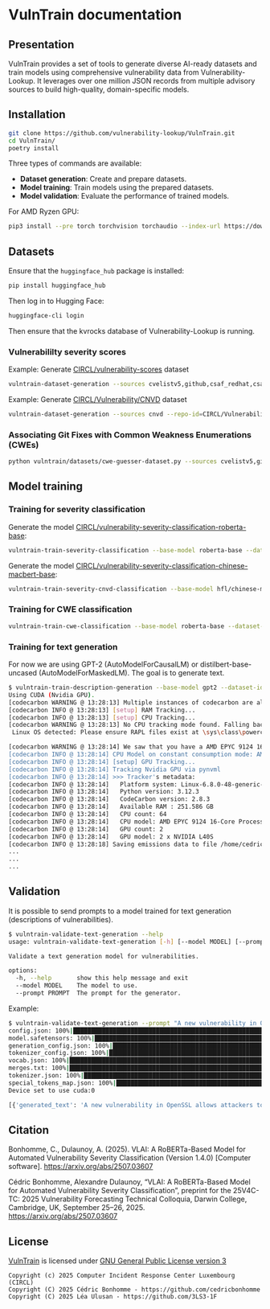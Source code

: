 # VulnTrain documentation

<!-- ```{contents} Table of Contents
:depth: 3
``` -->

## Presentation

VulnTrain provides a set of tools to generate diverse AI-ready datasets and train models using comprehensive vulnerability data from Vulnerability-Lookup.
It leverages over one million JSON records from multiple advisory sources to build high-quality, domain-specific models.


## Installation

```bash
git clone https://github.com/vulnerability-lookup/VulnTrain.git
cd VulnTrain/
poetry install
```

Three types of commands are available:

- **Dataset generation**: Create and prepare datasets.
- **Model training**: Train models using the prepared datasets.
- **Model validation**: Evaluate the performance of trained models.

For AMD Ryzen GPU:

```bash
pip3 install --pre torch torchvision torchaudio --index-url https://download.pytorch.org/whl/nightly/rocm6.4/
```

## Datasets


Ensure that the ``huggingface_hub`` package is installed:

```bash
pip install huggingface_hub
```

Then log in to Hugging Face:

```bash
huggingface-cli login
```

Then ensure that the kvrocks database of Vulnerability-Lookup is running.


### Vulnerabililty severity scores

Example: Generate [CIRCL/vulnerability-scores](https://huggingface.co/datasets/CIRCL/vulnerability-scores) dataset

```bash
vulntrain-dataset-generation --sources cvelistv5,github,csaf_redhat,csaf_cisco,csaf_cisa,pysec --repo-id=CIRCL/vulnerability-scores
```

Example: Generate [CIRCL/Vulnerability/CNVD](https://huggingface.co/datasets/CIRCL/Vulnerability-CNVD) dataset

```bash
vulntrain-dataset-generation --sources cnvd --repo-id=CIRCL/Vulnerability-CNVD
```


### Associating Git Fixes with Common Weakness Enumerations (CWEs)

```bash
python vulntrain/datasets/cwe-guesser-dataset.py --sources cvelistv5,github,pysec,csaf_redhat
```



## Model training

### Training for severity classification

Generate the model [CIRCL/vulnerability-severity-classification-roberta-base](https://huggingface.co/CIRCL/vulnerability-severity-classification-roberta-base):

```bash
vulntrain-train-severity-classification --base-model roberta-base --dataset-id CIRCL/vulnerability-scores --repo-id CIRCL/vulnerability-severity-classification-roberta-base
```

Generate the model [CIRCL/vulnerability-severity-classification-chinese-macbert-base](https://huggingface.co/CIRCL/vulnerability-severity-classification-chinese-macbert-base):

```bash
vulntrain-train-severity-cnvd-classification --base-model hfl/chinese-macbert-base --dataset-id CIRCL/Vulnerability-CNVD --repo-id CIRCL/vulnerability-severity-classification-chinese-macbert-base
```

### Training for CWE classification

```bash
vulntrain-train-cwe-classification --base-model roberta-base --dataset-id CIRCL/vulnerability-cwe-patch --repo-id CIRCL/cwe-parent-vulnerability-classification-roberta-base 
```


### Training for text generation

For now we are using GPT-2 (AutoModelForCausalLM) or distilbert-base-uncased (AutoModelForMaskedLM).
The goal is to generate text.

```bash
$ vulntrain-train-description-generation --base-model gpt2 --dataset-id CIRCL/vulnerability --repo-id CIRCL/vulnerability-description-generation-gpt2
Using CUDA (Nvidia GPU).
[codecarbon WARNING @ 13:28:13] Multiple instances of codecarbon are allowed to run at the same time.
[codecarbon INFO @ 13:28:13] [setup] RAM Tracking...
[codecarbon INFO @ 13:28:13] [setup] CPU Tracking...
[codecarbon WARNING @ 13:28:13] No CPU tracking mode found. Falling back on CPU constant mode. 
 Linux OS detected: Please ensure RAPL files exist at \sys\class\powercap\intel-rapl to measure CPU

[codecarbon WARNING @ 13:28:14] We saw that you have a AMD EPYC 9124 16-Core Processor but we don't know it. Please contact us.
[codecarbon INFO @ 13:28:14] CPU Model on constant consumption mode: AMD EPYC 9124 16-Core Processor
[codecarbon INFO @ 13:28:14] [setup] GPU Tracking...
[codecarbon INFO @ 13:28:14] Tracking Nvidia GPU via pynvml
[codecarbon INFO @ 13:28:14] >>> Tracker's metadata:
[codecarbon INFO @ 13:28:14]   Platform system: Linux-6.8.0-48-generic-x86_64-with-glibc2.39
[codecarbon INFO @ 13:28:14]   Python version: 3.12.3
[codecarbon INFO @ 13:28:14]   CodeCarbon version: 2.8.3
[codecarbon INFO @ 13:28:14]   Available RAM : 251.586 GB
[codecarbon INFO @ 13:28:14]   CPU count: 64
[codecarbon INFO @ 13:28:14]   CPU model: AMD EPYC 9124 16-Core Processor
[codecarbon INFO @ 13:28:14]   GPU count: 2
[codecarbon INFO @ 13:28:14]   GPU model: 2 x NVIDIA L40S
[codecarbon INFO @ 13:28:18] Saving emissions data to file /home/cedric/VulnTrain/emissions.csv                                    | 1/2700 [00:07<5:45:36,  7.68s/it]
...
...
...
```



## Validation

It is possible to send prompts to a model trained for text generation (descriptions of vulnerabilities).

```bash
$ vulntrain-validate-text-generation --help
usage: vulntrain-validate-text-generation [-h] [--model MODEL] [--prompt PROMPT]

Validate a text generation model for vulnerabilities.

options:
  -h, --help       show this help message and exit
  --model MODEL    The model to use.
  --prompt PROMPT  The prompt for the generator.
```

Example:

```bash
$ vulntrain-validate-text-generation --prompt "A new vulnerability in OpenSSL allows attackers to" --model CIRCL/vulnerability-description-generation-gpt2-large
config.json: 100%|█████████████████████████████████████████████████████████████████████████████████████████████████████████████████████████████████████████████████████████████████████████████████████████████████████████████████████████████████████████████████████████████████████████████████████████████████| 907/907 [00:00<00:00, 6.70MB/s]
model.safetensors: 100%|█████████████████████████████████████████████████████████████████████████████████████████████████████████████████████████████████████████████████████████████████████████████████████████████████████████████████████████████████████████████████████████████████████████████████████████| 498M/498M [00:12<00:00, 41.3MB/s]
generation_config.json: 100%|██████████████████████████████████████████████████████████████████████████████████████████████████████████████████████████████████████████████████████████████████████████████████████████████████████████████████████████████████████████████████████████████████████████████████████| 119/119 [00:00<00:00, 1.63MB/s]
tokenizer_config.json: 100%|███████████████████████████████████████████████████████████████████████████████████████████████████████████████████████████████████████████████████████████████████████████████████████████████████████████████████████████████████████████████████████████████████████████████████████| 556/556 [00:00<00:00, 4.01MB/s]
vocab.json: 100%|████████████████████████████████████████████████████████████████████████████████████████████████████████████████████████████████████████████████████████████████████████████████████████████████████████████████████████████████████████████████████████████████████████████████████████████████| 798k/798k [00:00<00:00, 3.25MB/s]
merges.txt: 100%|████████████████████████████████████████████████████████████████████████████████████████████████████████████████████████████████████████████████████████████████████████████████████████████████████████████████████████████████████████████████████████████████████████████████████████████████| 456k/456k [00:00<00:00, 5.58MB/s]
tokenizer.json: 100%|██████████████████████████████████████████████████████████████████████████████████████████████████████████████████████████████████████████████████████████████████████████████████████████████████████████████████████████████████████████████████████████████████████████████████████████| 3.56M/3.56M [00:00<00:00, 10.3MB/s]
special_tokens_map.json: 100%|█████████████████████████████████████████████████████████████████████████████████████████████████████████████████████████████████████████████████████████████████████████████████████████████████████████████████████████████████████████████████████████████████████████████████████| 470/470 [00:00<00:00, 3.51MB/s]
Device set to use cuda:0

[{'generated_text': 'A new vulnerability in OpenSSL allows attackers to bypass the TLS 1.2.1 server-side certificate validation by using a specially crafted (but not necessarily signed) client certificate to connect to a server. This issue affects: OpenSSL 3.0 versions prior to 3.0.4.1. OpenSSL 2.0 versions prior to 2.0.0.43. OpenSSL 1.1 versions prior to 1.1.0.27. OpenSSL 1.0 versions prior to 1.0.1.22. OpenSSL 0.9.6 versions prior to 0.9.6i.7. OpenSSL 0.8.7 versions prior to 0.8.7p14. Fixed in OpenSSL 3.0.4.1 (Affected 3.0.0,3.0.1,3.0.2). Fixed in OpenSSL 2.0.0.43 (Affected 2.0.0.43). Fixed in OpenSSL 1.1.0.27 (Affected 1.1.0.26). Fixed in OpenSSL 1.0.1.22 (Affected 1.0.1.21). Fixed in OpenSSL 0.9.6i.7 (Affected 0'}]
```

## Citation

Bonhomme, C., Dulaunoy, A. (2025). VLAI: A RoBERTa-Based Model for Automated Vulnerability Severity Classification (Version 1.4.0) [Computer software]. https://arxiv.org/abs/2507.03607

Cédric Bonhomme, Alexandre Dulaunoy, “VLAI: A RoBERTa-Based Model for Automated Vulnerability Severity Classification”, preprint for the 25V4C-TC: 2025 Vulnerability Forecasting Technical Colloquia, Darwin College, Cambridge, UK, September 25–26, 2025.  
https://arxiv.org/abs/2507.03607


## License

[VulnTrain](https://github.com/vulnerability-lookup/VulnTrain) is licensed under
[GNU General Public License version 3](https://www.gnu.org/licenses/gpl-3.0.html)

~~~
Copyright (c) 2025 Computer Incident Response Center Luxembourg (CIRCL)
Copyright (C) 2025 Cédric Bonhomme - https://github.com/cedricbonhomme
Copyright (C) 2025 Léa Ulusan - https://github.com/3LS3-1F
~~~

